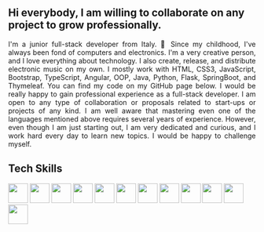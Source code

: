 <h2>Hi everybody, I am willing to collaborate on any project to grow professionally.</h2>
<p align="justify"> I'm a junior full-stack developer from Italy. 👋 
                  Since my childhood, I've always been fond of computers and electronics. 
                  I'm a very creative person, and I love everything about technology. 
                  I also create, release, and distribute electronic music on my own. 
                  I mostly work with HTML, CSS3, JavaScript, Bootstrap, TypeScript, 
                  Angular, OOP, Java, Python, Flask, SpringBoot, and Thymeleaf. 
                  You can find my code on my GitHub page below. 
                  I would be really happy to gain professional experience as a full-stack developer. 
                  I am open to any type of collaboration or proposals related 
                  to start-ups or projects of any kind. I am well aware that mastering 
                  even one of the languages mentioned above requires several years of experience. 
                  However, even though I am just starting out, I am very dedicated and curious, 
                  and I work hard every day to learn new topics. 
                  I would be happy to challenge myself.
  
<h2>Tech Skills</h2>
<img src="https://github.com/user-attachments/assets/79cfcee7-db40-4c30-baf1-c3a03016322d" width="40" height="40"/>
<img src="https://github.com/user-attachments/assets/13bac595-b174-42dd-99fd-1d95c14a119c" width="40" height="40"/>
<img src="https://github.com/user-attachments/assets/e81e4eeb-e697-4ab2-868d-d3c406ba7e96" width="40" height="40"/>
<img src="https://github.com/user-attachments/assets/688b6964-7512-4230-ad73-42deda55510e" width="40" height="40"/>
<img src="https://github.com/user-attachments/assets/83049049-1180-43b6-b052-aecfefdfa6cb" width="40" height="40"/>
<img src="https://github.com/user-attachments/assets/e3397bac-4f82-4930-ab0f-d5a887dfb77e" width="40" height="40"/>
<img src="https://github.com/user-attachments/assets/11955ed8-a4ad-4829-a4d2-790e4a39e545" width="40" height="40"/>
<img src="https://github.com/user-attachments/assets/6ba84a8f-014f-47d5-9d32-d67bd61e40c5" width="40" height="40"/>
<img src="https://github.com/user-attachments/assets/2e1496e9-326a-48dd-8632-5434b34fed84" width="40" height="40"/>
<img src="https://github.com/user-attachments/assets/05cdbed3-c26e-46e9-b03d-6110756619de" width="40" height="40"/>
<img src="https://github.com/user-attachments/assets/5a3ee427-ef9f-4c04-8fc4-3ba73b8691e0"width="40" height="40"/>
<img src="https://github.com/user-attachments/assets/3c51d92a-85f9-4934-81ca-b2aa35ed751d" width="40" height="40"/>
